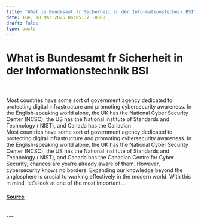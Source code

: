 ```yaml
---
title: "What is Bundesamt fr Sicherheit in der Informationstechnik BSI"
date: Tue, 18 Mar 2025 06:05:37 -0500
draft: false
type: posts
---
```

# What is Bundesamt fr Sicherheit in der Informationstechnik BSI

<br/>

<br/>
 Most countries have some sort of government agency dedicated to protecting digital infrastructure and promoting cybersecurity awareness. In the English-speaking world alone, the UK has the National Cyber Security Center (NCSC), the US has the National Institute of Standards and Technology ( NIST), and Canada has the Canadian
<br/>
Most countries have some sort of government agency dedicated to protecting digital infrastructure and promoting cybersecurity awareness. In the English-speaking world alone, the UK has the National Cyber Security Center (NCSC), the US has the National Institute of Standards and Technology ( NIST), and Canada has the Canadian Centre for Cyber Security; chances are you’re already aware of them. However, cybersecurity knows no borders. Expanding our knowledge beyond the anglosphere is crucial to working effectively in the modern world. With this in mind, let’s look at one of the most important...

#### [Source](https://www.tripwire.com/state-of-security/what-is-bundesamt-fur-sicherheit-in-der-informationstechnik-bsi)

<br/>
---
